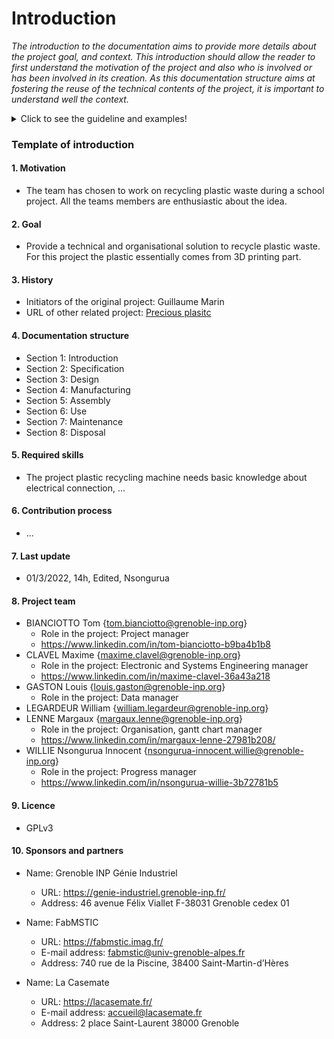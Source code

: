 # Introduction

*The introduction to the documentation aims to provide more details about the project goal, and context. This introduction should allow the reader to first understand the motivation of the project and also who is involved or has been involved in its creation. As this documentation structure aims at fostering the reuse of the technical contents of the project, it is important to understand well the context.*

<details>
  <summary>Click to see the guideline and examples!</summary>
  
## Motivations

*This section addresses the question: Why are you starting this project?*


As an example:
  
The project [BCN3D Moveo](https://github.com/BCN3D/BCN3D-Moveo/) is motivated by the high cost 
of the materials that undergraduate students must use for learning how to engineer mechatronics systems.

## Goals

*This section addresses the question: What will be delivered in this project?* 

As an example: 
  
The project [BCN3D Moveo](https://github.com/BCN3D/BCN3D-Moveo/) is an open source robotic arm 
that everyone should be able to replicate - with or without modification - at home without the need for highly 
technical knowledge and expensive materials. 
The robotic arm will support several of the existing training itineraries: 
mechanical design, automation, industrial programming, etc.


## History

*Here it is of neccessity to acknowledge the existing sources that have been used in this project with locations*

- Initiators of the original project
- URL of the original project
- URL of other related projects 


## Documentation structure

*How is your documentation organized?*


These guidelines will provide you with a standard structure that is mainly following the product 
life cycle and the technological decomposition. It is implemented in the documentation template available in this project. 
  
For example:
- Introduction
- Specification
- Design 
- Manufacturing
- Assembly
- Use
- Maintenance
- Disposal

And inside each of the sections, if required:
- Mechanical
- Electronic 
- Software 



## Required skills

*What is the specific knowledge a maker should own to reuse - with or without modification - your product??*

For example:
  
The project echopen need basic knowledge about the medical ultrasound technology such as ultrasound imaging, 
a matter of acoustical impedance, etc.  


## Contribution Process

*Describe here how a maker can contribute to your project*

-  Example of a contribution process:
  - Post an [issue] and briefly outline the changes you plan to make
  - If you are looking for input on what to contribute, browse the issues with the Requests or Bug label
  - Describe branches
  - Describe what a Pull Request (PR) shall contain (detailed description of changes, a summary of the test, 
    issue numbers that the PR resolves)
  - Specify code style 
  - Contributor license agreement


## Last updates 

*What is the last update of your documentation?*

- Last modification (date, time, object of modification, who,...)


## Project team

*Describe here who is the leader and the main contributors of the project*

- Name {E-mail}
  - domain of expertise and role in the project
  - link to personal web page


## License

*What open-source hardware license your project complies with?*


- [Comparison of free and open-source software licences](https://en.wikipedia.org/wiki/Comparison_of_free_and_open-source_software_licences)
- [license of open hardware projects](https://opensource.com/law/15/2/intro-open-hardware-licensing#:~:text=Open%20source%20hardware%20is%20hardware,on%20their%20hardware%20at%20all.)


## Sponsors and Partners

Who is sponsoring your project?

- URL:
- Name:
- E-mail address:


  </details>
  
### Template of introduction

 #### 1. Motivation
   * The team has chosen to work on recycling plastic waste during a school project. All the teams members are enthusiastic about the idea.

 #### 2. Goal
   * Provide a technical and organisational solution to recycle plastic waste. For this project the plastic essentially comes from 3D printing part.

 #### 3. History
   * Initiators of the original project: Guillaume Marin
   * URL of other related project: [Precious plasitc](https://preciousplastic.com)
 #### 4. Documentation structure
   * Section 1: Introduction
   * Section 2: Specification
   * Section 3: Design
   * Section 4: Manufacturing
   * Section 5: Assembly
   * Section 6: Use
   * Section 7: Maintenance
   * Section 8: Disposal
 #### 5. Required skills
   * The project plastic recycling machine needs basic knowledge about electrical connection, ...
 #### 6. Contribution process
   * ...
 #### 7. Last update
   * 01/3/2022, 14h, Edited, Nsongurua
 #### 8. Project team
   * BIANCIOTTO Tom {tom.bianciotto@grenoble-inp.org}
       * Role in the project: Project manager
       * https://www.linkedin.com/in/tom-bianciotto-b9ba4b1b8
   * CLAVEL Maxime {maxime.clavel@grenoble-inp.org}
       * Role in the project: Electronic and Systems Engineering manager 
       * https://www.linkedin.com/in/maxime-clavel-36a43a218
   * GASTON Louis {louis.gaston@grenoble-inp.org}
       * Role in the project: Data manager
   * LEGARDEUR William {william.legardeur@grenoble-inp.org}
   * LENNE Margaux {margaux.lenne@grenoble-inp.org}
       * Role in the project: Organisation, gantt chart manager
       * https://www.linkedin.com/in/margaux-lenne-27981b208/
   * WILLIE Nsongurua Innocent {nsongurua-innocent.willie@grenoble-inp.org}
       * Role in the project: Progress manager
       * https://www.linkedin.com/in/nsongurua-willie-3b72781b5
#### 9. Licence
   * GPLv3
#### 10. Sponsors and partners
   * Name: Grenoble INP Génie Industriel
      * URL: https://genie-industriel.grenoble-inp.fr/
      * Address: 46 avenue Félix Viallet F-38031 Grenoble cedex 01
   
   * Name: FabMSTIC
      * URL: https://fabmstic.imag.fr/
      * E-mail address: fabmstic@univ-grenoble-alpes.fr
      * Address: 740 rue de la Piscine, 38400 Saint-Martin-d’Hères

   * Name: La Casemate
      * URL: https://lacasemate.fr/
      * E-mail address: accueil@lacasemate.fr
      * Address: 2 place Saint-Laurent 38000 Grenoble
